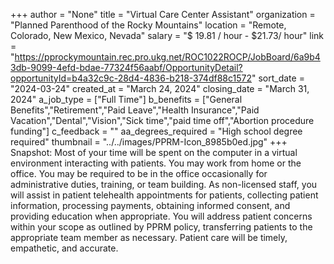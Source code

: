 +++
author = "None"
title = "Virtual Care Center Assistant"
organization = "Planned Parenthood of the Rocky Mountains"
location = "Remote, Colorado, New Mexico, Nevada"
salary = "$ 19.81 / hour - $21.73/ hour"
link = "https://pprockymountain.rec.pro.ukg.net/ROC1022ROCP/JobBoard/6a9b43db-9099-4efd-bdae-77324f56aabf/OpportunityDetail?opportunityId=b4a32c9c-28d4-4836-b218-374df88c1572"
sort_date = "2024-03-24"
created_at = "March 24, 2024"
closing_date = "March 31, 2024"
a_job_type = ["Full Time"]
b_benefits = ["General Benefits","Retirement","Paid Leave","Health Insurance","Paid Vacation","Dental","Vision","Sick time","paid time off","Abortion procedure funding"]
c_feedback = ""
aa_degrees_required = "High school degree required"
thumbnail = "../../images/PPRM-Icon_8985b0ed.jpg"
+++
Snapshot:
Most of your time will be spent on the computer in a virtual environment interacting with patients. You may work from home or the office. You may be required to be in the office occasionally for administrative duties, training, or team building. As non-licensed staff, you will assist in patient telehealth appointments for patients, collecting patient information, processing payments, obtaining informed consent, and providing education when appropriate. You will address patient concerns within your scope as outlined by PPRM policy, transferring patients to the appropriate team member as necessary. Patient care will be timely, empathetic, and accurate.